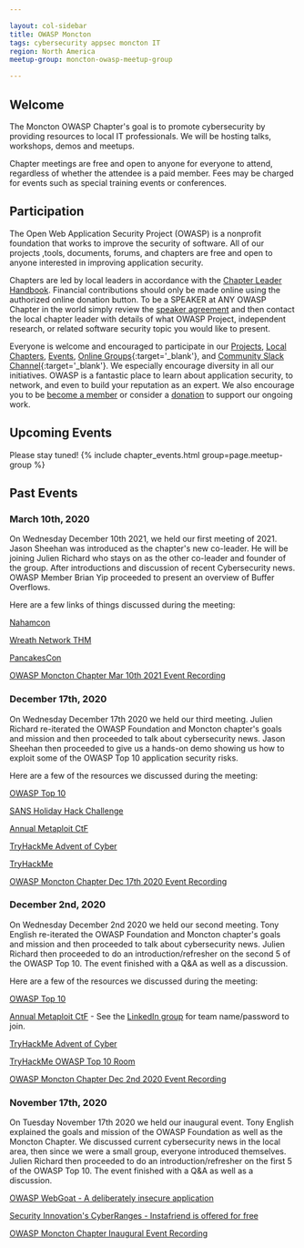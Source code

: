 ```yaml
---

layout: col-sidebar
title: OWASP Moncton
tags: cybersecurity appsec moncton IT
region: North America
meetup-group: moncton-owasp-meetup-group

---
```


## Welcome
The Moncton OWASP Chapter's goal is to promote cybersecurity by providing resources to local IT professionals. We will be hosting talks, workshops, demos and meetups.

Chapter meetings are free and open to anyone for everyone to attend, regardless of whether the attendee is a paid member. Fees may be charged for events such as special training events or conferences.

## Participation
The Open Web Application Security Project (OWASP) is a nonprofit foundation that works to improve the security of software. All of our projects ,tools, documents, forums, and chapters are free and open to anyone interested in improving application security. 

Chapters are led by local leaders in accordance with the [Chapter Leader Handbook](/www-policy/rules-of-procedure/chapter-handbook). Financial contributions should only be made online using the authorized online donation button. To be a SPEAKER at ANY OWASP Chapter in the world simply review the [speaker agreement](/www-policy/speaker-agreement) and then contact the local chapter leader with details of what OWASP Project, independent research, or related software security topic you would like to present.

Everyone is welcome and encouraged to participate in our [Projects](/projects), [Local Chapters](/chapters), [Events](/events), [Online Groups](https://groups.google.com/a/owasp.com/){:target='_blank'}, and [Community Slack Channel](https://owasp.slack.com/){:target='_blank'}. We especially encourage diversity in all our initiatives. OWASP is a fantastic place to learn about application security, to network, and even to build your reputation as an expert. We also encourage you to be [become a member](/membership) or consider a [donation](/donate) to support our ongoing work.

## Upcoming Events

Please stay tuned!
{% include chapter_events.html group=page.meetup-group %}

## Past Events
### March 10th, 2020

On Wednesday December 10th 2021, we held our first meeting of 2021. Jason Sheehan was introduced as the chapter's new co-leader. He will be joining Julien Richard who stays on as the other co-leader and founder of the group. After introductions and discussion of recent Cybersecurity news. OWASP Member Brian Yip proceeded to present an overview of Buffer Overflows.

Here are a few links of things discussed during the meeting:

[Nahamcon](https://ctf.nahamcon.com/)

[Wreath Network THM](https://tryhackme.com/hacktivities) 

[PancakesCon](https://pancakescon.com/)

[OWASP Moncton Chapter Mar 10th 2021 Event Recording](https://player.vimeo.com/video/523564210)

### December 17th, 2020

On Wednesday December 17th 2020 we held our third meeting. Julien Richard re-iterated the OWASP Foundation and Moncton chapter's goals and mission and then proceeded to talk about cybersecurity news.
Jason Sheehan then proceeded to give us a hands-on demo showing us how to exploit some of the OWASP Top 10 application security risks.

Here are a few of the resources we discussed during the meeting:

[OWASP Top 10](https://owasp.org/www-project-top-ten/)

[SANS Holiday Hack Challenge](https://holidayhackchallenge.com/2020/)

[Annual Metaploit CtF](https://metasploitctf.com)

[TryHackMe Advent of Cyber](https://tryhackme.com/room/adventofcyber2)

[TryHackMe](https://tryhackme.com/)

[OWASP Moncton Chapter Dec 17th 2020 Event Recording](https://player.vimeo.com/video/492652459)

### December 2nd, 2020

On Wednesday December 2nd 2020 we held our second meeting. Tony English re-iterated the OWASP Foundation and Moncton chapter's goals and mission and then proceeded to talk about cybersecurity news.
Julien Richard then proceeded to do an introduction/refresher on the second 5 of the OWASP Top 10. The event finished with a Q&A as well as a discussion.

Here are a few of the resources we discussed during the meeting:

[OWASP Top 10](https://owasp.org/www-project-top-ten/)

[Annual Metaploit CtF](https://metasploitctf.com) - See the [LinkedIn group](https://www.linkedin.com/groups/12470678/) for team name/password to join.

[TryHackMe Advent of Cyber](https://tryhackme.com/room/adventofcyber2)

[TryHackMe OWASP Top 10 Room](https://tryhackme.com/room/owasptop10)

[OWASP Moncton Chapter Dec 2nd 2020 Event Recording](https://player.vimeo.com/video/486826102)

### November 17th, 2020

On Tuesday November 17th 2020 we held our inaugural event. Tony English explained the goals and mission of the OWASP Foundation as well as the Moncton Chapter. We discussed current cybersecurity news in the local area, then since we were a small group, everyone introduced themselves. Julien Richard then proceeded to do an introduction/refresher on the first 5 of the OWASP Top 10. The event finished with a Q&A as well as a discussion.

[OWASP WebGoat - A deliberately insecure application](https://owasp.org/www-project-webgoat/)

[Security Innovation's CyberRanges - Instafriend is offered for free](https://community.securityinnovation.com/)

[OWASP Moncton Chapter Inaugural Event Recording](https://player.vimeo.com/video/480764734)
